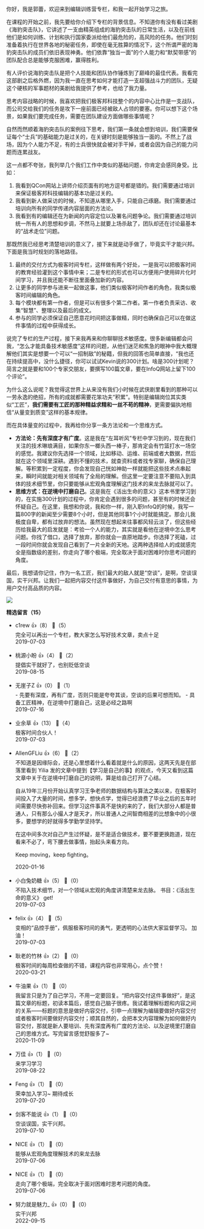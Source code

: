 你好，我是郭蕾，欢迎来到编辑训练营专栏，和我一起开始学习之旅。

在课程的开始之前，我先要给你介绍下专栏的背景信息。不知道你有没有看过美剧《海豹突击队》，它讲述了一支由精英组成的海豹突击队的日常生活，以及在前线他们是如何训练、计划和执行国家委派给他们最危险的，高风险的任务。他们时刻准备着执行在世界各地的秘密任务，即使在毫无胜算的情况下，这个所谓严密的海豹突击队的成员们依旧表现神勇。他们依靠“独当一面”的个人能力和“默契带感”的团队配合总是能够克服困难，赢得胜利。

有人评价说海豹突击队是把个人技能和团队协作锤炼到了巅峰的最佳代表。我看完这部剧之后格外燃，因为我一直在思考如何才能打造一支超强战斗力的团队，无疑这个硬核的军事题材的美剧给我提供了参考，也给了我力量。

思考内容战略的时候，我喜欢把我们极客邦科技整个的内容中心比作是一支战队，而公司交给我们的任务是攻下一座前面已经被敌人占领的要塞。你可以想下这个场景，如果我们要完成任务，需要在团队建设方面做哪些事情呢？

自然而然顺着海豹突击队的案例往下思考，我们第一条就会想到培训，我们需要保证每个“士兵”的基础能力是过关的，在关键时刻是能够独当一面的。不然上了战场，因为个人能力不足，有的士兵很快就会被对手干掉，或者会因为自己的能力问题而连累战友。

这一点都不夸张，我列举几个我们工作中类似的基础问题，你肯定会感同身受。比如：

1. 我看到QCon网站上讲师介绍页面有的地方逗号都是错的。我们需要通过培训来保证极客邦科技编辑的基本功是过关的。
2. 我看到新人做采访的时候，不知道从哪里入手，只能自己琢磨。我们需要通过培训向所有的同学传递内容层面的方法论。
3. 我看到有的编辑还在为新闻的内容定位以及署名问题争论。我们需要通过培训统一所有人的思想和步调，不然马上就要上场杀敌了，团队却还在讨论最基本的“战术走位”问题。

那既然我已经思考清楚培训的意义了，接下来就是动手做了，毕竟实干才能兴邦。下面是我当时规划的落地路径。

1. 最终的交付方式为极客时间专栏，这样做有两个好处，一是我可以把极客时间的教育经验灌到这个事情中来；二是专栏的形式也可以方便用户使用碎片化时间学习，并且我还能不断往里面叠加新的内容。
2. 让更多的同学参与进来一起做这事，他们类似极客时间作者的角色，我类似极客时间编辑的角色。
3. 每个模块都有第一作者，但是可以有很多个第二作者。第一作者负责采访、收集“智慧”、整理以及最后的成文。
4. 参与的同学必须保证自己愿意花时间把这事做精，同时也确保自己可以在做这件事情的过程中获得成长。

说完了专栏的生产过程，接下来我再来和你聊聊技术敏感度。很多新编辑都会问我，“怎么才能具备技术敏感度”这样的问题，从他们迷茫和焦急的眼神中我大概理解他们其实是想要一个可以“一招制敌”的秘籍，但我的回答也简单直接，“我也还在持续提高中，没什么捷径，你可以试试Kevin说的300计划。啥是300计划呢？简言之就是要和100个专家交朋友，要撰写100篇文章，要在InfoQ网站上留下100个评论”。

为什么这么说呢？我觉得这世界上从来没有我们小时候在武侠剧里看到的那种可以一劳永逸的绝招，所有的成就都需要花笨功夫“积累”。特别是编辑岗位其实类似“工匠”，**我们需要有工匠的那种精益求精和一丝不苟的精神**，更需要偏执地相信“从量变到质变”这样的基本规律。

而在具体量变的过程中，我再给你分享一条方法论和一个思维方式。

- **方法论：先有深度才有广度**。这是我在“左耳听风”专栏中学习到的，现在我们关注的技术琳琅满目，如果你东一榔头西一棒子，那肯定会有竹篮打水一场空的感觉。我建议你先选择一个领域，比如移动、运维、前端或者大数据，然后就在这个领域里深耕。遇到不懂的技术，就查资料或者找专家聊，确保自己理解。等积累到一定程度，你会发现自己恍如神助一样就能把这些技术点串起来，瞬时间就能对相关领域有了全局的理解。但这里一定要注意不要陷入到具体的技术细节里，你只要能够从宏观角度理解这门技术的来龙去脉就可以了。
- **思维方式：在逆境中打磨自己**。这是我在《活出生命的意义》这本书里学习到的，在实施300计划的过程中，你肯定会遇到很多的问题，甚至有的时候还会怀疑自己。在这里，我想和你说，我和你一样，刚入职InfoQ的时候，我写一篇800字的新闻至少需要8个小时，但是其他同事1个小时就能搞定。那会儿我极度自卑，都有过放弃的想法。虽然现在想起来往事都风轻云淡了，但这些经历给我最大的启发就是：考验一个人的能力，其实就是看他在逆境中怎么思考问题。你找了借口，选择了放弃，那你就会一直原地踏步。你选择了死磕，过一段时间你就会发现自己看到了一片全新的天地。这两种选择给人的成就感完全是指数级的差别，你走向了哪个极端，完全取决于面对困难时你思考问题的角度。

最后，我想请你记住，作为一名工匠，我们最大的敌人就是“空谈”，是啊，空谈误国，实干兴邦。让我们一起把内容交付这件事做好，为自己交付有意思的事情，为用户交付高品质的内容。

![](https://static001.geekbang.org/resource/image/6d/49/6da17e5854e2b0b6a9d6f456b60eef49.jpg?wh=1110%2A549)
<div><strong>精选留言（15）</strong></div><ul>
<li><span>c1rew</span> 👍（8） 💬（5）<div>完全可以再出一个专栏，教大家怎么写好技术文章，卖点十足</div>2019-07-03</li><br/><li><span>桃源小盼</span> 👍（4） 💬（2）<div>提倡实干就好了，也别贬低空谈</div>2019-08-15</li><br/><li><span>无崖子Z</span> 👍（0） 💬（1）<div>- 先要有深度，再有广度，否则只能是夸夸其谈，空谈的后果可想而知。
- 具备工匠精神，在逆境中打磨自己，这是必经之路啊</div>2019-07-16</li><br/><li><span>业余草</span> 👍（13） 💬（4）<div>极客时间合伙人！</div>2019-07-03</li><br/><li><span>AllenGFLiu</span> 👍（6） 💬（2）<div>不知道是因缘际会，还是心里想着什么看着就是什么的原因，这两天先是在部落里看到 Yilia 发的文章中提到【学习是自己的事】的观点，今天又看到这篇文章中关于在逆境中打磨自己的说明，算是给自己打开了心结。

自从19年三月份开始认真学习王争老师的数据结构与算法之美以来，在极客时间投入了大量的时间，想多学，想快点学，觉得已经浪费了毕业之后的五年时间需要尽快弥补回来。但学习这件事真不是快的来的了，我们大部分人都是普通人，只有那么小撮人才是天才，所以普通人之间智商相差的比想象中的小很多，要想学的好就得多学勤学坚持学。

在这中间多次对自己产生过怀疑，是不是适合做技术，要不要更换跑道，现在看来不必了，弯下腰去做事情，抬起头来看方向。

Keep moving，keep fighting。</div>2020-01-16</li><br/><li><span>小白兔奶糖</span> 👍（5） 💬（0）<div>
不陷入技术细节，对一个领域从宏观的角度讲清楚来龙去脉。
书目：《活出生命的意义》
get!</div>2019-07-03</li><br/><li><span>felix</span> 👍（4） 💬（5）<div>变相的“品控手册”，佩服极客时间的勇气，更透明的心法供大家监督学习。
加油！</div>2019-07-03</li><br/><li><span>耿老的竹林</span> 👍（2） 💬（0）<div>极客时间的每周检查做的不错，课程内容也非常用心，点个赞！</div>2020-03-21</li><br/><li><span>牛油果</span> 👍（1） 💬（0）<div>我留言只是为了自己学习，不用一定要回复。“把内容交付这件事做好”，是这篇文章的标题，初读本篇后，感觉自己脑子很疼。我试着理解标题和内容之间的关系——标题的意思是做好内容交付，引申一点理解为编辑要做好内容交付或者极客时间要做好内容交付；顺其自然的，会把本文内容理解为如何做好内容交付，那就是新人要培训、先有深度再有广度的方法论、以及逆境里打磨自己的思维方式。写完留言感觉舒服多了~</div>2020-11-09</li><br/><li><span>万佳</span> 👍（1） 💬（0）<div>来学习学习</div>2019-08-22</li><br/><li><span>Feng</span> 👍（1） 💬（0）<div>荣幸加入学习~ 期待成长</div>2019-07-20</li><br/><li><span>剑客不能说</span> 👍（1） 💬（0）<div>空谈误国，实干兴邦。</div>2019-07-10</li><br/><li><span>NICE</span> 👍（1） 💬（0）<div>能够从宏观角度理解技术的来龙去脉</div>2019-07-06</li><br/><li><span>NICE</span> 👍（1） 💬（0）<div>走向了哪个极端，完全取决于面对困难时思考问题的角度。</div>2019-07-06</li><br/><li><span>努力就是魅力_</span> 👍（0） 💬（0）<div>实干兴邦</div>2022-09-15</li><br/>
</ul>